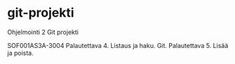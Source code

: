 # git-projekti
Ohjelmointi 2 Git projekti

SOF001AS3A-3004
Palautettava 4. Listaus ja haku. Git.
Palautettava 5. Lisää ja poista.
